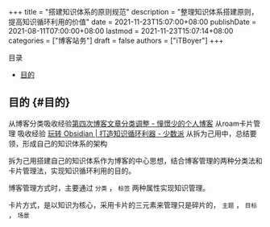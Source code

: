 +++
title = "搭建知识体系的原则规范"
description = "整理知识体系搭建原则，提高知识循环利用的价值"
date = 2021-11-23T15:07:00+08:00
publishDate = 2021-08-11T07:00:00+08:00
lastmod = 2021-11-23T15:07:14+08:00
categories = ["博客站务"]
draft = false
authors = ["iTBoyer"]
+++

<div class="ox-hugo-toc toc">
<div></div>

<div class="heading">&#30446;&#24405;</div>

- [目的](#目的)

</div>
<!--endtoc-->


## 目的 {#目的}

从博客分类吸收经验[第四次博客文章分类调整 - 憧憬少的个人博客](https://yxchangingself.xyz/posts/adjust%5Fcategories%5F4/) 从roam卡片管理 吸收经验 [玩转 Obsidian | 打造知识循环利器 - 少数派](https://sspai.com/post/62414) 从拆为己用中，总结要领，形成自己的知识体系的架构  

拆为己用搭建自己的知识体系作为博客的中心思想，结合博客管理的两种分类法和卡片管理法，实现知识循环利用的目的。  

博客管理方式时，主要通过 `分类` ， `标签` 两种属性实现知识管理。  

卡片方式，是以知识为核心，采用卡片的三元素来管理只是碎片的， `主题` ， `目标` ， `场景`
